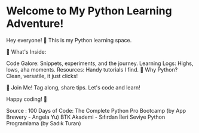 
# Welcome to My Python Learning Adventure!

Hey everyone! 🚀 This is my Python learning space.

📂 What's Inside:

Code Galore: Snippets, experiments, and the journey.
Learning Logs: Highs, lows, aha moments.
Resources: Handy tutorials I find.
🐍 Why Python?
Clean, versatile, it just clicks!

🤝 Join Me!
Tag along, share tips. Let's code and learn!

Happy coding! 🎉

Source : 
100 Days of Code: The Complete Python Pro Bootcamp (by App Brewery - Angela Yu)
BTK Akademi - Sıfırdan İleri Seviye Python Programlama (by Sadık Turan)

